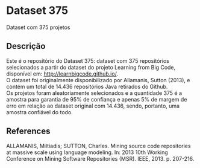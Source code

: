 # Dataset 375

Dataset com 375 projetos

## Descrição
Este é o repositório do Dataset 375: dataset com 375 repositórios selecionados a partir do dataset do projeto  Learning from Big Code, disponível em: http://learnbigcode.github.io/.  
O dataset foi originalmente disponibilizado por Allamanis, Sutton (2013), e contém um total de 14.436 repositórios Java retirados do Github.  
Os projetos foram aleatoriamente selecionados e a quantidade 375 é a amostra para garantia de 95% de confiança e apenas 5% de margem de erro em relação ao dataset original com 14.436, sendo, portanto, uma amostra confiável do todo.


## References 
ALLAMANIS, Miltiadis; SUTTON, Charles. Mining source code repositories at massive scale using language modeling. In: 2013 10th Working Conference on Mining Software Repositories (MSR). IEEE, 2013. p. 207-216.